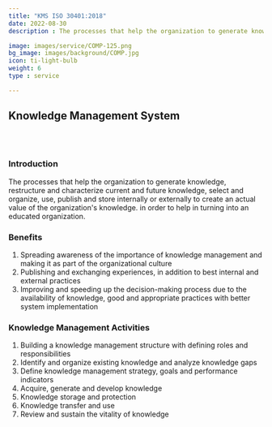 ```yaml
---
title: "KMS ISO 30401:2018"
date: 2022-08-30
description : The processes that help the organization to generate knowledge, restructure and characterize current and future knowledge, select and organize, use, publish and store internally or externally to create an actual value of the organization's knowledge. in order to help in turning into an educated organization.

image: images/service/COMP-125.png
bg_image: images/background/COMP.jpg
icon: ti-light-bulb
weight: 6
type : service

---
```


## Knowledge Management System
<pre>


</pre>

### Introduction
The processes that help the organization to generate knowledge, restructure and characterize current and future knowledge, select and organize, use, publish and store internally or externally to create an actual value of the organization's knowledge. in order to help in turning into an educated organization.


### Benefits
1. Spreading awareness of the importance of knowledge management and making it as part of the organizational culture
2. Publishing and exchanging experiences, in addition to best internal and external practices
3. Improving and speeding up the decision-making process due to the availability of knowledge, good and appropriate practices with better system implementation

### Knowledge Management Activities 
1. Building a knowledge management structure with defining roles and responsibilities
2. Identify and organize existing knowledge and analyze knowledge gaps
3. Define knowledge management strategy, goals and performance indicators
4. Acquire, generate and develop knowledge
5. Knowledge storage and protection
6. Knowledge transfer and use
7. Review and sustain the vitality of knowledge
